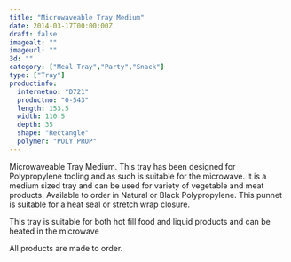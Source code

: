 ```yaml
---
title: "Microwaveable Tray Medium"
date: 2014-03-17T00:00:00Z
draft: false
imagealt: ""
imageurl: ""
3d: ""
category: ["Meal Tray","Party","Snack"]
type: ["Tray"]
productinfo:
  internetno: "D721"
  productno: "0-543"
  length: 153.5
  width: 110.5
  depth: 35
  shape: "Rectangle"
  polymer: "POLY PROP"
---
```

Microwaveable Tray Medium. This tray has been designed for Polypropylene tooling and as such is suitable for the microwave. It is a medium sized tray and can be used for variety of vegetable and meat products. Available to order in Natural or Black Polypropylene. This punnet is suitable for a heat seal or stretch wrap closure.

This tray is suitable for both hot fill food and liquid products and can be heated in the microwave

All products are made to order.